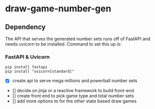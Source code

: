 # draw-game-number-gen

## Dependency

The API that serves the generated number sets runs off of FastAPI and needs uvicorn to be installed.
Command to set this up is:

### FastAPI & Uvicorn

```
pip install fastapi
pip install "uvicorn[standard]"
```

- [x] create api to serve mega millions and powerball number sets
- [] decide on jinja or a reactive framework to build front-end
- [] create front end to pick game type and total number sets
- [] add more options to for the other state based draw games
